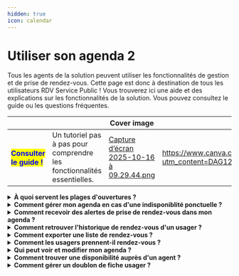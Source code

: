```yaml
---
hidden: true
icon: calendar
---
```


# Utiliser son agenda 2

Tous les agents de la solution peuvent utiliser les fonctionnalités de gestion et de prise de rendez-vous. Cette page est donc à destination de tous les utilisateurs RDV Service Public ! Vous trouverez ici une aide et des explications sur les fonctionnalités de la solution. Vous pouvez consultez le guide ou les questions fréquentes.&#x20;

<table data-view="cards"><thead><tr><th></th><th></th><th data-hidden data-card-cover data-type="image">Cover image</th><th data-hidden data-card-target data-type="content-ref"></th></tr></thead><tbody><tr><td><h4><mark style="color:blue;"><strong>Consulter le guide !</strong></mark> </h4></td><td>Un tutoriel pas à pas pour comprendre les fonctionnalités essentielles.</td><td><a href="../.gitbook/assets/Capture d’écran 2025-10-16 à 09.29.44.png">Capture d’écran 2025-10-16 à 09.29.44.png</a></td><td><a href="https://www.canva.com/design/DAG12n5tsJk/4DdLZlT4eyfrV6nUboI5mQ/view?utm_content=DAG12n5tsJk&#x26;utm_campaign=designshare&#x26;utm_medium=link2&#x26;utm_source=uniquelinks&#x26;utlId=ha4d852eef7">https://www.canva.com/design/DAG12n5tsJk/4DdLZlT4eyfrV6nUboI5mQ/view?utm_content=DAG12n5tsJk&#x26;utm_campaign=designshare&#x26;utm_medium=link2&#x26;utm_source=uniquelinks&#x26;utlId=ha4d852eef7</a></td></tr></tbody></table>

<details>

<summary><strong>À quoi servent les plages d'ouvertures ?</strong> </summary>

Les plages d'ouverture vous permettent de définir vos disponibilités.

\
Ces plages d'ouverture permettent aux autres agents de votre organisation de prendre des rendez-vous pour les usagers sur vos disponibilités via le bouton _**Trouver un RDV**_. Si votre organisation publie ses disponibilités en ligne, ces créneaux seront également visibles pour les usagers.

{% hint style="success" %}
Chaque plage d'ouverture doit être associée à un ou plusieurs motifs de rendez-vous préalablement créés par les <mark style="color:blue;">**Agents Admin**</mark> liés à votre service.
{% endhint %}

Vous pouvez créer :

* **Des plages d'ouverture permanentes** : en configurant une répétition sur plusieurs jours de la semaine. Si aucune date de fin n'est précisée, la plage sera répétée de manière illimitée.
* **Des plages d'ouverture exceptionnelles** : en créant des disponibilités ponctuelles, sans répétition.

</details>

<details>

<summary><strong>Comment gérer mon agenda en cas d'une indisponiblité ponctuelle ?</strong> </summary>

Les indisponibilités vous permettent de fermer vos permanences de manière ponctuelle, par exemple en cas de congés, de formation ou d'absence exceptionnelle.

Les créneaux marqués comme indisponibles ne seront plus accessibles à la réservation pour les autres agents de votre organisation ni pour les usagers.

Vous avez également la possibilité de programmer des indisponibilités récurrentes.

{% hint style="danger" %}
**Si vous créez une indisponibilité sur une permanence où des rendez-vous sont déjà planifiés, ceux-ci ne seront pas annulés automatiquement. Vous devrez les annuler manuellement.**
{% endhint %}

{% hint style="success" %}
**Les jours fériés du calendrier français sont automatiquement paramétrés comme indisponibles dans la solution. Vous n'avez donc pas besoin de les ajouter manuellement.**
{% endhint %}

</details>

<details>

<summary><strong>Comment recevoir des alertes de prise de rendez-vous dans mon agenda ?</strong> </summary>

Vous pouvez configurer vos préférences de notification depuis la configuration de votre compte. En cliquant sur votre nom et prénom en haut à droite, vous accéderez à votre espace _**Mon compte**_.&#x20;

Depuis ce menu, vous pouvez configurer vos préférences de notiffication. Plusieurs options s'offrent à vous. Vous pouvez recevoir des notifications par email lorsqu’un rendez-vous est ajouté, modifié ou annulé dans un agenda. Elle répond au besoin des agents souhaitant être alertés en cas de changement dans leur planning.

Chaque email contient une pièce jointe au format `.xls`, compatible avec la plupart des logiciels de calendrier. Votre calendrier externe reconnaîtra automatiquement ces mises à jour, bien que certains logiciels demandent une validation manuelle des modifications.

</details>

<details>

<summary><strong>Comment retrouver l'historique de rendez-vous d'un usager ?</strong> </summary>

Le menu _Usagers_ vous permet de rechercher, par nom, les usagers ayant eu ou ayant un rendez-vous à venir au sein de votre service.

En accédant à la fiche d’un usager, vous pourrez consulter :

* Ses informations générales (nom, coordonnées, etc.) ;
* L’historique de ses rendez-vous passés ;
* Ses rendez-vous à venir ;
* Des statistiques liées à ses prises de rendez-vous (nombre de rendez-vous, annulations, etc.).

</details>

<details>

<summary><strong>Comment exporter une liste de rendez-vous ?</strong> </summary>

En tant qu’agent, vous pouvez exporter les rendez-vous :&#x20;

* associés à votre service.
* auxquels vous êtes personnellement assigné.

Ces exports sont possibles depuis le menu _**Liste des RDV**_. La liste des rendez-vous peut être filtrée selon plusieurs critères : agent, motif, période ... Une fois le filtre appliqué, vous pouvez exporter la liste au format `.xls` ou au format `.pdf` .&#x20;

Les fichiers générés sont accessibles dans l’onglet _**Mon compte**_.\


</details>

<details>

<summary><strong>Comment les usagers prennent-il rendez-vous ?</strong></summary>

Les usagers peuvent prendre rendez-vous en ligne si cette option est activée et que vous avez partagé votre lien de réservation. Ce lien peut être diffusé sur votre site web ou tout autre support.

Une fois sur la plateforme, ils pourront :

* Choisir un service et un motif de rendez-vous.&#x20;
* Sélectionner un créneau disponible
* S’identifier pour confirmer leur rendez-vous.

Deux options d’identification :

1. **FranceConnect** : les informations de contact sont récupérées automatiquement. C'est le parcours le plus rapide et sécurisé.&#x20;
2. **Création de compte** : si l’usager ne passe pas par FranceConnect, il doit renseigner son nom, prénom, email et (optionnellement) son numéro de téléphone. Un email de vérification lui sera envoyé, et en cliquant sur le lien de vérificatio présent dans le mail, il sera redirigé vers son parcours et pourra finaliser son rendez-vous.&#x20;

</details>

<details>

<summary><strong>Qui peut voir et modifier mon agenda ?</strong> </summary>

Par défaut, seuls les agents de votre service et de votre organisation peuvent consulter et planifier des rendez-vous dans votre agenda. Un agent admin pourra quant à lui visualiser et modifier tous les agendas de tous les services d'une organisation.&#x20;

{% hint style="success" %}
**Si vous devez partager votre agenda avec un agent d'un autre service, un agent admin devra lui donner accès à votre service.**&#x20;
{% endhint %}

</details>

<details>

<summary><strong>Comment trouver une disponibilité auprès d'un agent ?</strong> </summary>

Le bouton _**Trouver un rendez-vous**_ permet de rechercher rapidement des disponibilités dans votre organisation ou service, évitant ainsi une consultation manuelle des agendas.

Pour utiliser cette fonctionnalité :

* Cliquez sur _**Trouver un rendez-vous**_ pour accéder au moteur de recherche.
* Spécifiez vos critères : service, motif, agent, lieu et date.
* Cliquez sur _**Afficher les créneaux**_ pour voir les disponibilités correspondantes.

Conditions d’accès :

* Disponible uniquement si les agents ont configuré leurs plages d’ouverture.
* **Administrateurs et secrétariats** : accès à toutes les disponibilités.
* **Agents simples** : accès uniquement aux créneaux de leur service.

Si plusieurs agents sont disponibles sur le même créneau et motif, la première disponibilité enregistrée sera sélectionnée.

</details>

<details>

<summary><strong>Comment gérer un doublon de fiche usager ?</strong> </summary>

Les doublons peuvent apparaître lorsque :

* Un professionnel crée une fiche **sans e-mail**, puis l’usager crée un compte avec une adresse e-mail.
* Une faute de frappe lors d’une recherche fait croire qu’aucune fiche n’existe.

**L’outil ne fusionne pas automatiquement les fiches, car l’unicité repose uniquement sur l’e-mail.**&#x20;

Pour fusionner des fiches usagers :

* Accéder au menu _**Usagers**_.
* Cliquer sur _**Fusionner deux usagers**_.
* Entrer le nom de l’usager en double dans chaque colonne.
* Comparez les fiches : **Différences en orange**, **similitudes en vert**.
* Sélectionnez les informations à conserver.
* Validez pour créer une **fiche unique fusionnée**.

</details>
